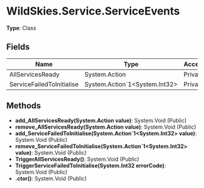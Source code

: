 ﻿# WildSkies.Service.ServiceEvents

**Type**: Class

## Fields

| Name | Type | Access |
|------|------|--------|
| AllServicesReady | System.Action | Private |
| ServiceFailedToInitialise | System.Action`1<System.Int32> | Private |

## Methods

- **add_AllServicesReady(System.Action value)**: System.Void (Public)
- **remove_AllServicesReady(System.Action value)**: System.Void (Public)
- **add_ServiceFailedToInitialise(System.Action`1<System.Int32> value)**: System.Void (Public)
- **remove_ServiceFailedToInitialise(System.Action`1<System.Int32> value)**: System.Void (Public)
- **TriggerAllServicesReady()**: System.Void (Public)
- **TriggerServiceFailedToInitialise(System.Int32 errorCode)**: System.Void (Public)
- **.ctor()**: System.Void (Public)

